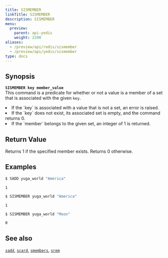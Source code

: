 ```yaml
---
title: SISMEMBER
linkTitle: SISMEMBER
description: SISMEMBER
menu:
  preview:
    parent: api-yedis
    weight: 2290
aliases:
  - /preview/api/redis/sismember
  - /preview/api/yedis/sismember
type: docs
---
```


## Synopsis

<b>`SISMEMBER key member_value`</b><br>
This command is a predicate for whether or not a value is a member of a set that is associated with the given  `key`.
<li>If the `key` is associated with a value that is not a set, an error is raised.</li>
<li>If the `key` does not exist, its associated set is empty, and the command returns 0.</li>
<li>If the `member` belongs to the given set, an integer of 1 is returned.</li>

## Return Value

Returns 1 if the specified member exists. Returns 0 otherwise.

## Examples

```sh
$ SADD yuga_world "America"
```

```
1
```

```sh
$ SISMEMBER yuga_world "America"
```

```
1
```

```sh
$ SISMEMBER yuga_world "Moon"
```

```
0
```

## See also

[`sadd`](../sadd/), [`scard`](../scard/), [`smembers`](../smembers/), [`srem`](../srem/)
